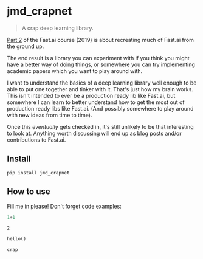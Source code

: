 # jmd_crapnet
> A crap deep learning library.


[Part 2](https://course19.fast.ai/part2) of the Fast.ai course (2019) is about recreating much of Fast.ai from the ground up. 

The end result is a library you can experiment with if you think you might have a better way of doing things, or somewhere you can try implementing academic papers which you want to play around with.

I want to understand the basics of a deep learning library well enough to be able to put one together and tinker with it. That's just how my brain works. This isn't intended to ever be a production ready lib like Fast.ai, but somewhere I can learn to better understand how to get the most out of production ready libs like Fast.ai. (And possibly somewhere to play around with new ideas from time to time).

Once this *eventually* gets checked in, it's still unlikely to be that interesting to look at. Anything worth discussing will end up as blog posts and/or contributions to Fast.ai.


## Install

`pip install jmd_crapnet`

## How to use

Fill me in please! Don't forget code examples:

```python
1+1
```




    2



```python
hello()
```

    crap
    
